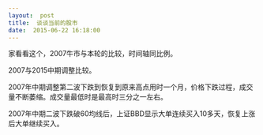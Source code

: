 ```yaml
---
layout:  post
title:  谈谈当前的股市
date:  2015-06-22 16:18:00
---
```

家看看这个，2007牛市与本轮的比较，时间轴同比例。

2007与2015中期调整比较。

2007年中期调整第二波下跌到恢复到原来高点用时一个月，价格下跌过程，成交量不断萎缩。成交量最低时是最高时三分之一左右。

2007年中期二波下跌破60均线后，上证BBD显示大单连续买入10多天，恢复上涨后大单继续买入。